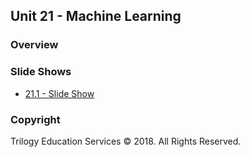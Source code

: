 ## Unit 21 - Machine Learning

### Overview

### Slide Shows

* [21.1 - Slide Show](https://drive.google.com/open?id=157zggSgnaPyNHjDFlpMScMG-IMxZRYMhy34oKDcyfd0)

### Copyright

Trilogy Education Services © 2018. All Rights Reserved.
